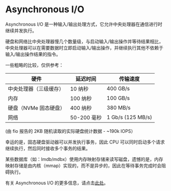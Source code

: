 # Asynchronous I/O

Asynchronous I/O 是一种输入/输出处理方式，它允许中央处理器在通信进行时继续并发执行。

硬盘和网络比中央处理器慢几个数量级，与启动输入/输出操作并等待结果相比，中央处理器可以在需要数据时立即启动输入/输出操作，并继续执行其他不依赖于输入/输出操作结果的指令。

一些粗略的比较，仅供参考：

| 硬件            | 延迟时间      | 传输速度              |
| ------------- | --------- | ----------------- |
| 中央处理器（三级缓存）   | 10 纳秒     | 400 GB/s          |
| 内存            | 100 纳秒    | 100 GB/s          |
| 硬盘（NVMe 固态硬盘） | 400 纳秒    | 380 MB/s          |
| 网络            | 50-200 毫秒 | 1 Gb/s (125 MB/s) |

(由 fio 报告的 2KB 随机读取的实际硬盘统计数据 - \~190k IOPS）

幸运的是，固态硬盘驱动器可以并发执行事务，因此 CPU 可以同时启动多个请求继续执行，然后同时接收多个事务的结果。

某些数据库（如：lmdb/mdbx）使用内存映射存储来读写磁盘，遗憾的是，内存映射存储是由内核（mmap）实现的，而不是异步的，因此在等待事务完成时会阻碍执行。

有关 Asynchronous I/O 的更多信息，请点击[此处](https://en.wikipedia.org/wiki/Asynchronous_I/O)。
